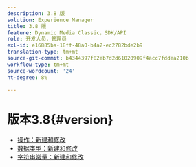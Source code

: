 ```yaml
---
description: 3.8 版
solution: Experience Manager
title: 3.8 版
feature: Dynamic Media Classic，SDK/API
role: 开发人员，管理员
exl-id: e16885ba-18ff-48a0-b4a2-ec2782bde2b9
translation-type: tm+mt
source-git-commit: b4344397f82eb7d2d61020909f4acc7fddea210b
workflow-type: tm+mt
source-wordcount: '24'
ht-degree: 8%

---
```


# 版本3.8{#version}

* [操作：新建和修改](r-3-8-operations.md)
* [数据类型：新建和修改](r-3-8-types.md)
* [字符串常量：新建和修改](r-3-8-string-constants.md)
